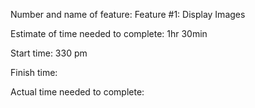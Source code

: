 Number and name of feature: Feature #1: Display Images

Estimate of time needed to complete: 1hr 30min

Start time: 330 pm

Finish time: 

Actual time needed to complete: 
